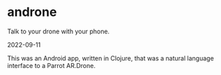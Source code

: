 # androne
Talk to your drone with your phone.

2022-09-11

This was an Android app, written in Clojure, that was a natural language
interface to a Parrot AR.Drone.

